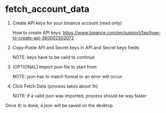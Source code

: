 # fetch_account_data

1) Create API keys for your binance account (read only)
   
   How to create API keys:
   https://www.binance.com/en/support/faq/how-to-create-api-360002502072
   
2) Copy-Paste API and Secret keys in API and Secret keys fields
   
   NOTE: keys have to be valid to continue

3) [OPTIONAL] Import json file to start from 
    
    NOTE: json has to match format or an error will occur
    
4) Click Fetch Data (process takes about 1h)
   
   NOTE: if a valid json was imported, process should be way faster
   
Once 4) is done, a json will be saved on the desktop
